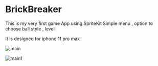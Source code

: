 # BrickBreaker
This is my very first game App using SpriteKit
Simple menu , option to choose ball style , level

It is designed for iphone 11 pro max


![main](https://user-images.githubusercontent.com/30012737/107855105-6bb18a80-6e18-11eb-8a02-4a2de8f2bf73.png)

![main1](https://user-images.githubusercontent.com/30012737/107855123-8257e180-6e18-11eb-9926-921a5577a892.png)


